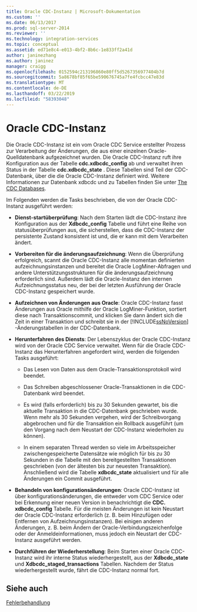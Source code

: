 ```yaml
---
title: Oracle CDC-Instanz | Microsoft-Dokumentation
ms.custom: ''
ms.date: 06/13/2017
ms.prod: sql-server-2014
ms.reviewer: ''
ms.technology: integration-services
ms.topic: conceptual
ms.assetid: ed71e8c4-e013-4bf2-8b6c-1e833ff2a41d
author: janinezhang
ms.author: janinez
manager: craigg
ms.openlocfilehash: 0152594c213196860e80ff5d5267356977404b7d
ms.sourcegitcommit: 5a8678bf85f65be590676745a7fe4fcbcc47e83d
ms.translationtype: MT
ms.contentlocale: de-DE
ms.lasthandoff: 03/22/2019
ms.locfileid: "58393048"
---
```

# <a name="the-oracle-cdc-instance"></a>Oracle CDC-Instanz
  Die Oracle CDC-Instanz ist ein vom Oracle CDC Service erstellter Prozess zur Verarbeitung der Änderungen, die aus einer einzelnen Oracle-Quelldatenbank aufgezeichnet wurden. Die Oracle CDC-Instanz ruft ihre Konfiguration aus der Tabelle **cdc.xdbcdc_config** ab und verwaltet ihren Status in der Tabelle **cdc.xdbcdc_state** . Diese Tabellen sind Teil der CDC-Datenbank, über die die Oracle CDC-Instanz definiert wird. Weitere Informationen zur Datenbank xdbcdc und zu Tabellen finden Sie unter [The CDC Databases](the-oracle-cdc-service.md).  
  
 Im Folgenden werden die Tasks beschrieben, die von der Oracle CDC-Instanz ausgeführt werden:  
  
-   **Dienst-startüberprüfung**: Nach dem Starten lädt die CDC-Instanz ihre Konfiguration aus der **Xdbcdc_config** Tabelle und führt eine Reihe von statusüberprüfungen aus, die sicherstellen, dass die CDC-Instanz der persistente Zustand konsistent ist und, die er kann mit dem Verarbeiten ändert.  
  
-   **Vorbereiten für die änderungsaufzeichnung**: Wenn die Überprüfung erfolgreich, scannt die Oracle CDC-Instanz alle momentan definierten aufzeichnungsinstanzen und bereitet die Oracle LogMiner-Abfragen und andere Unterstützungsstrukturen für die änderungsaufzeichnung erforderlich sind. Außerdem lädt die Oracle-Instanz den internen Aufzeichnungsstatus neu, der bei der letzten Ausführung der Oracle CDC-Instanz gespeichert wurde.  
  
-   **Aufzeichnen von Änderungen aus Oracle**: Oracle CDC-Instanz fasst Änderungen aus Oracle mithilfe der Oracle LogMiner-Funktion, sortiert diese nach Transaktionscommit, und klicken Sie dann ändert sich die Zeit in einer Transaktion und schreibt sie in der [!INCLUDE[ssNoVersion](../../includes/ssnoversion-md.md)] -Änderungstabellen in der CDC-Datenbank.  
  
-   **Herunterfahren des Diensts**: Der Lebenszyklus der Oracle CDC-Instanz wird von der Oracle CDC Service verwaltet. Wenn für die Oracle CDC-Instanz das Herunterfahren angefordert wird, werden die folgenden Tasks ausgeführt:  
  
    -   Das Lesen von Daten aus dem Oracle-Transaktionsprotokoll wird beendet.  
  
    -   Das Schreiben abgeschlossener Oracle-Transaktionen in die CDC-Datenbank wird beendet.  
  
    -   Es wird (falls erforderlich) bis zu 30 Sekunden gewartet, bis die aktuelle Transaktion in die CDC-Datenbank geschrieben wurde. Wenn mehr als 30 Sekunden vergehen, wird der Schreibvorgang abgebrochen und für die Transaktion ein Rollback ausgeführt (um den Vorgang nach dem Neustart der CDC-Instanz wiederholen zu können).  
  
    -   In einem separaten Thread werden so viele im Arbeitsspeicher zwischengespeicherte Datensätze wie möglich für bis zu 30 Sekunden in die Tabelle mit den bereitgestellten Transaktionen geschrieben (von der ältesten bis zur neuesten Transaktion). Anschließend wird die Tabelle **xdbcdc_state** aktualisiert und für alle Änderungen ein Commit ausgeführt.  
  
-   **Behandeln von konfigurationsänderungen**: Oracle CDC-Instanz ist über konfigurationsänderungen, die entweder vom CDC Service oder bei Erkennung einer neuen Version in benachrichtigt die **CDC. xdbcdc_config** Tabelle. Für die meisten Änderungen ist kein Neustart der Oracle CDC-Instanz erforderlich (z. B. beim Hinzufügen oder Entfernen von Aufzeichnungsinstanzen). Bei einigen anderen Änderungen, z. B. beim Ändern der Oracle-Verbindungszeichenfolge oder der Anmeldeinformationen, muss jedoch ein Neustart der CDC-Instanz ausgeführt werden.  
  
-   **Durchführen der Wiederherstellung**: Beim Starten einer Oracle CDC-Instanz wird ihr interne Status wiederhergestellt, aus der **Xdbcdc_state** und **Xdbcdc_staged_transactions** Tabellen. Nachdem der Status wiederhergestellt wurde, fährt die CDC-Instanz normal fort.  
  
## <a name="see-also"></a>Siehe auch  
 [Fehlerbehandlung](error-handling.md)  
  
  
